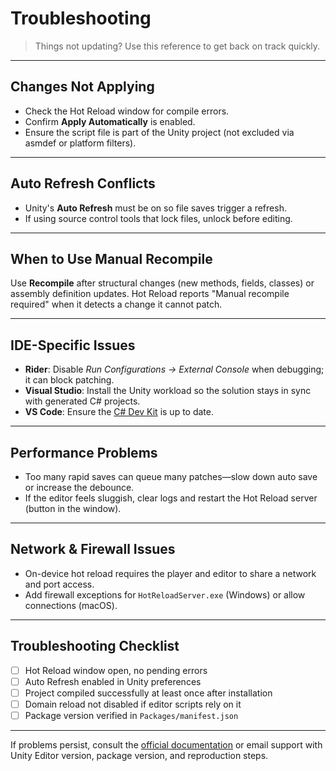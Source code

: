 # Troubleshooting

> Things not updating? Use this reference to get back on track quickly.

---

## Changes Not Applying

- Check the Hot Reload window for compile errors.
- Confirm **Apply Automatically** is enabled.
- Ensure the script file is part of the Unity project (not excluded via asmdef or platform filters).

---

## Auto Refresh Conflicts

- Unity's **Auto Refresh** must be on so file saves trigger a refresh.
- If using source control tools that lock files, unlock before editing.

---

## When to Use Manual Recompile

Use **Recompile** after structural changes (new methods, fields, classes) or assembly definition
updates. Hot Reload reports "Manual recompile required" when it detects a change it cannot patch.

---

## IDE-Specific Issues

- **Rider**: Disable _Run Configurations → External Console_ when debugging; it can block patching.
- **Visual Studio**: Install the Unity workload so the solution stays in sync with generated C#
  projects.
- **VS Code**: Ensure the
  [C# Dev Kit](https://marketplace.visualstudio.com/items?itemName=ms-dotnettools.csdevkit) is up to
  date.

---

## Performance Problems

- Too many rapid saves can queue many patches—slow down auto save or increase the debounce.
- If the editor feels sluggish, clear logs and restart the Hot Reload server (button in the window).

---

## Network & Firewall Issues

- On-device hot reload requires the player and editor to share a network and port access.
- Add firewall exceptions for `HotReloadServer.exe` (Windows) or allow connections (macOS).

---

## Troubleshooting Checklist

- [ ] Hot Reload window open, no pending errors
- [ ] Auto Refresh enabled in Unity preferences
- [ ] Project compiled successfully at least once after installation
- [ ] Domain reload not disabled if editor scripts rely on it
- [ ] Package version verified in `Packages/manifest.json`

---

If problems persist, consult the [official documentation](https://hotreload.net/docs/unity) or email
support with Unity Editor version, package version, and reproduction steps.
